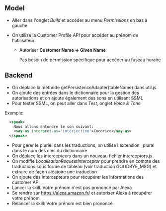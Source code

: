 ## Model

- Aller dans l'onglet _Build_ et accéder au menu _Permissions_ en bas à gauche
- On utilise la Customer Profile API pour accéder au prénom de l'utilisateur:

  - Autoriser **Customer Name -> Given Name**

    Pas besoin de permission spécifique pour accéder au fuseau horaire

## Backend

- On déplace la méthode getPersistenceAdapter(tableName) dans util.js
- On ajoute des entrées dans le dictionnaire pour la gestion des autorisations et on ajoute également des sons en utilisant SSML
- Pour tester SSML, on peut aller dans _Test_, onglet _Voice & Tone_

Exemple:

```xml
  <speak>
    Nous allons entendre le son suivant:
    <say-as interpret-as='interjection'>Cocorico</say-as>
  </speak>
```

- Pour gérer le pluriel dans les traductions, on utilise l'extension \_plural dans le nom des clés du dictionnaire
- On déplace les intercepteurs dans un nouveau fichier interceptors.js.
- On modifie _LocalisationRequestInterceptor_ pour prendre en compte des traductions sous forme de tableau (voir traduction GOODBYE_MSG) et extraire de façon aléatoire une traduction
- On ajoute des intercepteurs pour récupérer les informations des customer API
- Lancer la skill. Votre prénom n'est pas prononcé par Alexa
- Se rendre sur https://alexa.amazon.fr/ et autoriser Alexa à récupérer votre prénom
- Relancer la skill: Votre prénom est bien prononcé
